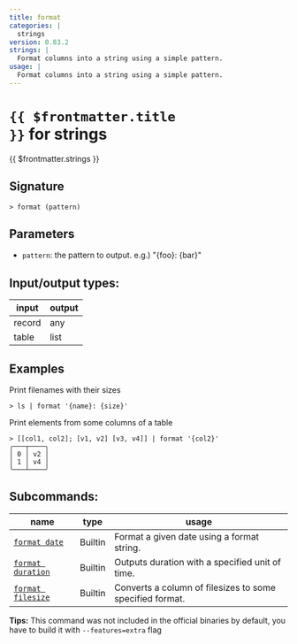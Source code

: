 ```yaml
---
title: format
categories: |
  strings
version: 0.83.2
strings: |
  Format columns into a string using a simple pattern.
usage: |
  Format columns into a string using a simple pattern.
---
```


# <code>{{ $frontmatter.title }}</code> for strings

<div class='command-title'>{{ $frontmatter.strings }}</div>

## Signature

```> format (pattern)```

## Parameters

 -  `pattern`: the pattern to output. e.g.) "{foo}: {bar}"


## Input/output types:

| input  | output       |
| ------ | ------------ |
| record | any          |
| table  | list<string> |
## Examples

Print filenames with their sizes
```shell
> ls | format '{name}: {size}'

```

Print elements from some columns of a table
```shell
> [[col1, col2]; [v1, v2] [v3, v4]] | format '{col2}'
╭───┬────╮
│ 0 │ v2 │
│ 1 │ v4 │
╰───┴────╯

```


## Subcommands:

| name                                                   | type    | usage                                                    |
| ------------------------------------------------------ | ------- | -------------------------------------------------------- |
| [`format date`](/commands/docs/format_date.md)         | Builtin | Format a given date using a format string.               |
| [`format duration`](/commands/docs/format_duration.md) | Builtin | Outputs duration with a specified unit of time.          |
| [`format filesize`](/commands/docs/format_filesize.md) | Builtin | Converts a column of filesizes to some specified format. |

**Tips:** This command was not included in the official binaries by default, you have to build it with `--features=extra` flag